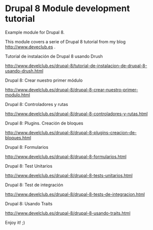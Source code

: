 Drupal 8 Module development tutorial
===============

Example module for Drupal 8. 

This module covers a serie of Drupal 8 tutorial from my blog http://www.deveclub.es .

Tutorial de instalación de Drupal 8 usando Drush

http://www.develclub.es/drupal-8/tutorial-de-instalacion-de-drupal-8-usando-drush.html

Drupal 8: Crear nuestro primer módulo

http://www.develclub.es/drupal-8/drupal-8-crear-nuestro-primer-modulo.html

Drupal 8: Controladores y rutas

http://www.develclub.es/drupal-8/drupal-8-controladores-y-rutas.html

Drupal 8: Plugins. Creación de bloques

http://www.develclub.es/drupal-8/drupal-8-plugins-creacion-de-bloques.html

Drupal 8: Formularios

http://www.develclub.es/drupal-8/drupal-8-formularios.html

Drupal 8: Test Unitarios

http://www.develclub.es/drupal-8/drupal-8-tests-unitarios.html

Drupal 8: Test de integración

http://www.develclub.es/drupal-8/drupal-8-tests-de-integracion.html

Drupal 8: Usando Traits

http://www.develclub.es/drupal-8/drupal-8-usando-traits.html


Enjoy it! ;)
